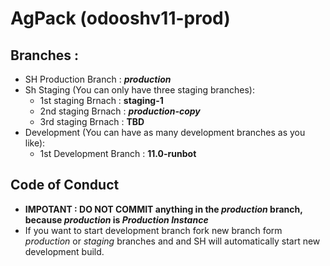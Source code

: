 # AgPack (odooshv11-prod)

 
## Branches :
- SH Production Branch  : **_production_**
- Sh Staging  (You can only have three staging branches):
   - 1st staging Brnach :  **staging-1**
   - 2nd staging Brnach :  **_production-copy_**
   - 3rd staging Brnach :  **TBD**
- Development (You can have as many development branches as you like): 
   - 1st Development Branch : **11.0-runbot**
   
## Code of Conduct
- **IMPOTANT : DO NOT COMMIT anything in the _production_ branch, because _production_ is _Production Instance_**
- If you want to start development branch fork new branch form _production_ or _staging_ branches and and SH will automatically start new development build. 
